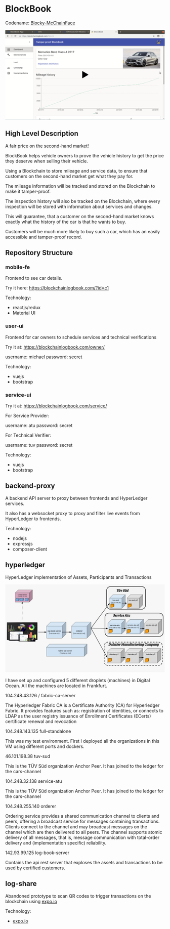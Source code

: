 # BlockBook

Codename: [Blocky-McChainFace](https://en.wikipedia.org/wiki/Boaty_McBoatface)

[![Watch the video](https://github.com/marianoguerra/Blocky-McChainFace/raw/master/demo-cover.png)](https://github.com/marianoguerra/Blocky-McChainFace/raw/master/demo.mp4)

## High Level Description

A fair price on the second-hand market!

BlockBook helps vehicle owners to prove the vehicle history to get the price they deserve when selling their vehicle.

Using a Blockchain to store mileage and service data, to ensure that customers on the second-hand market get what they pay for.

The mileage information will be tracked and stored on the Blockchain to make it tamper-proof.

The inspection history will also be tracked on the Blockchain, where every inspection will be stored with information about services and changes.

This will guarantee, that a customer on the second-hand market knows exactly what the history of the car is that he wants to buy.

Customers will be much more likely to buy such a car, which has an easily accessible and tamper-proof record.

## Repository Structure

### mobile-fe

Frontend to see car details.

Try it here: https://blockchainlogbook.com/?id=c1

Technology:

* reactjs/redux
* Material UI

### user-ui

Frontend for car owners to schedule services and technical verifications

Try it at: https://blockchainlogbook.com/owner/

username: michael
password: secret

Technology:

* vuejs
* bootstrap

### service-ui

Try it at: https://blockchainlogbook.com/service/

For Service Provider:

username: atu
password: secret

For Technical Verifier:

username: tuv
password: secret

Technology:

* vuejs
* bootstrap

## backend-proxy

A backend API server to proxy between frontends and HyperLedger services.

It also has a websocket proxy to proxy and filter live events from HyperLedger to
frontends.

Technology:

* nodejs
* expressjs
* composer-client

## hyperledger

HyperLedger implementation of Assets, Participants and Transactions

![Architecure](https://github.com/marianoguerra/Blocky-McChainFace/raw/master/assets/architecture.jpeg)

I have set up and configured 5 different droplets (machines) in Digital Ocean.
All the machines are located in Frankfurt.

104.248.43.126 / fabric-ca-server


The Hyperledger Fabric CA is a Certificate Authority (CA) for Hyperledger Fabric.
It provides features such as:
registration of identities, or connects to LDAP as the user registry
issuance of Enrollment Certificates (ECerts)
certificate renewal and revocation

104.248.143.135 full-standalone

This was my test environment. First I deployed all the organizations in this VM using different ports and dockers.

46.101.198.38 tuv-sud

This is the TÜV Süd organization Anchor Peer. It has joined to the ledger for the cars-channel

104.248.32.138 service-atu

This is the TÜV Süd organization Anchor Peer. It has joined to the ledger for the cars-channel

104.248.255.140 orderer

Ordering service provides a shared communication channel to clients and peers, offering a broadcast service for messages containing transactions. Clients connect to the channel and may broadcast messages on the channel which are then delivered to all peers. The channel supports atomic delivery of all messages, that is, message communication with total-order delivery and (implementation specific) reliability.

142.93.99.125 log-book-server

Contains the api rest server that exploses the assets and transactions to be used by certified customers.



## log-share

Abandoned prototype to scan QR codes to trigger transactions on the blockchain
using [expo.io](https://expo.io/)

Technology:

* [expo.io](https://expo.io/)


